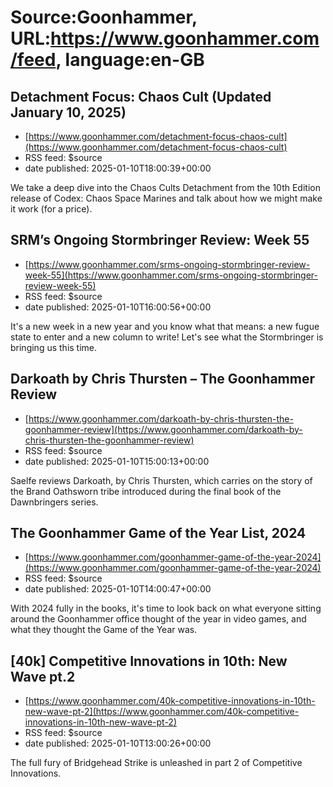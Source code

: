 # Source:Goonhammer, URL:https://www.goonhammer.com/feed, language:en-GB

## Detachment Focus: Chaos Cult (Updated January 10, 2025)
 - [https://www.goonhammer.com/detachment-focus-chaos-cult](https://www.goonhammer.com/detachment-focus-chaos-cult)
 - RSS feed: $source
 - date published: 2025-01-10T18:00:39+00:00

We take a deep dive into the Chaos Cults Detachment from the 10th Edition release of Codex: Chaos Space Marines and talk about how we might make it work (for a price).

## SRM’s Ongoing Stormbringer Review: Week 55
 - [https://www.goonhammer.com/srms-ongoing-stormbringer-review-week-55](https://www.goonhammer.com/srms-ongoing-stormbringer-review-week-55)
 - RSS feed: $source
 - date published: 2025-01-10T16:00:56+00:00

It's a new week in a new year and you know what that means: a new fugue state to enter and a new column to write! Let's see what the Stormbringer is bringing us this time.

## Darkoath by Chris Thursten – The Goonhammer Review
 - [https://www.goonhammer.com/darkoath-by-chris-thursten-the-goonhammer-review](https://www.goonhammer.com/darkoath-by-chris-thursten-the-goonhammer-review)
 - RSS feed: $source
 - date published: 2025-01-10T15:00:13+00:00

Saelfe reviews Darkoath, by Chris Thursten, which carries on the story of the Brand Oathsworn tribe introduced during the final book of the Dawnbringers series.

## The Goonhammer Game of the Year List, 2024
 - [https://www.goonhammer.com/goonhammer-game-of-the-year-2024](https://www.goonhammer.com/goonhammer-game-of-the-year-2024)
 - RSS feed: $source
 - date published: 2025-01-10T14:00:47+00:00

With 2024 fully in the books, it's time to look back on what everyone sitting around the Goonhammer office thought of the year in video games, and what they thought the Game of the Year was.

## [40k] Competitive Innovations in 10th: New Wave pt.2
 - [https://www.goonhammer.com/40k-competitive-innovations-in-10th-new-wave-pt-2](https://www.goonhammer.com/40k-competitive-innovations-in-10th-new-wave-pt-2)
 - RSS feed: $source
 - date published: 2025-01-10T13:00:26+00:00

The full fury of Bridgehead Strike is unleashed in part 2 of Competitive Innovations.

